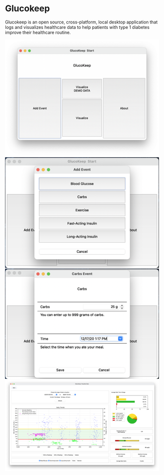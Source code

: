 # Glucokeep

Glucokeep is an open source, cross-platform, local desktop application that logs and visualizes healthcare data to help patients with type 1 diabetes improve their healthcare routine.

![Alt text](/screenshots/screenshot_start.png?raw=true "GlucoKeep Start Screen")
![Alt text](/screenshots/screenshot_new_event.png?raw=true "Creating a New Event")
![Alt text](/screenshots/screenshot_carb_event.png?raw=true "Adding a Carb Event")
![Alt text](/screenshots/screenshot_visualize_window.png?raw=true "Data Visualization Window")




